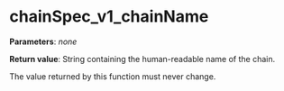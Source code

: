 # chainSpec_v1_chainName

**Parameters**: *none*

**Return value**: String containing the human-readable name of the chain.

The value returned by this function must never change.

